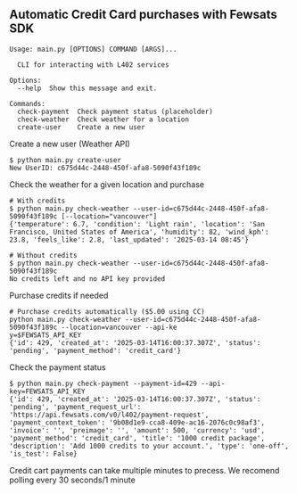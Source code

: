 ## Automatic Credit Card purchases with Fewsats SDK


```
Usage: main.py [OPTIONS] COMMAND [ARGS]...

  CLI for interacting with L402 services

Options:
  --help  Show this message and exit.

Commands:
  check-payment  Check payment status (placeholder)
  check-weather  Check weather for a location
  create-user    Create a new user
```


Create a new user (Weather API)

```
$ python main.py create-user                                
New UserID: c675d44c-2448-450f-afa8-5090f43f189c
```

Check the weather for a given location and purchase 
```
# With credits
$ python main.py check-weather --user-id=c675d44c-2448-450f-afa8-5090f43f189c [--location="vancouver"]
{'temperature': 6.7, 'condition': 'Light rain', 'location': 'San Francisco, United States of America', 'humidity': 82, 'wind_kph': 23.8, 'feels_like': 2.8, 'last_updated': '2025-03-14 08:45'}

# Without credits
$ python main.py check-weather --user-id=c675d44c-2448-450f-afa8-5090f43f189c 
No credits left and no API key provided
```

Purchase credits if needed

```
# Purchase credits automatically ($5.00 using CC)
python main.py check-weather --user-id=c675d44c-2448-450f-afa8-5090f43f189c --location=vancouver --api-ke
y=$FEWSATS_API_KEY
{'id': 429, 'created_at': '2025-03-14T16:00:37.307Z', 'status': 'pending', 'payment_method': 'credit_card'}
```

Check the payment status
```
$ python main.py check-payment --payment-id=429 --api-key=FEWSATS_API_KEY
{'id': 429, 'created_at': '2025-03-14T16:00:37.307Z', 'status': 'pending', 'payment_request_url': 'https://api.fewsats.com/v0/l402/payment-request', 'payment_context_token': '9b08d1e9-cca8-409e-ac16-2076c0c98af3', 'invoice': '', 'preimage': '', 'amount': 500, 'currency': 'usd', 'payment_method': 'credit_card', 'title': '1000 credit package', 'description': 'Add 1000 credits to your account.', 'type': 'one-off', 'is_test': False}
```

Credit cart payments can take multiple minutes to precess. We recomend polling every 30 seconds/1 minute

